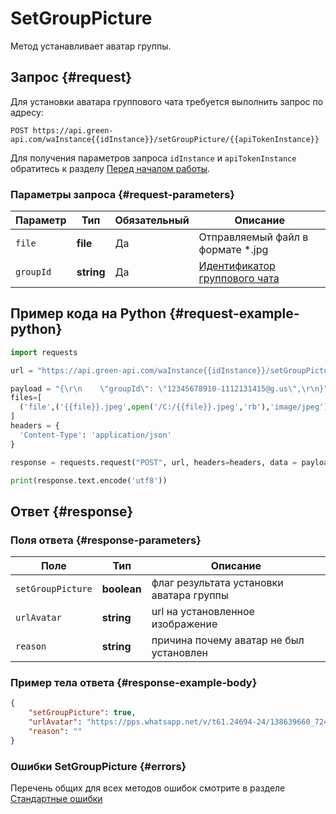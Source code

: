 # SetGroupPicture

Метод устанавливает аватар группы.

## Запрос {#request}

Для установки аватара группового чата требуется выполнить запрос по адресу:
```
POST https://api.green-api.com/waInstance{{idInstance}}/setGroupPicture/{{apiTokenInstance}}
```

Для получения параметров запроса `idInstance` и `apiTokenInstance` обратитесь к разделу [Перед началом работы](../../before-start.md#parameters).

### Параметры запроса {#request-parameters}

Параметр | Тип | Обязательный | Описание
----- | ----- | ----- | -----
`file` | **file** | Да | Отправляемый файл в формате *.jpg
`groupId` | **string** | Да | [Идентификатор группового чата](../chat-id.md#gus)

## Пример кода на Python  {#request-example-python}

```python
import requests

url = "https://api.green-api.com/waInstance{{idInstance}}/setGroupPicture/{{apiTokenInstance}}"

payload = "{\r\n    \"groupId\": \"12345678910-1112131415@g.us\",\r\n}"
files=[
  ('file',('{{file}}.jpeg',open('/C:/{{file}}.jpeg','rb'),'image/jpeg'))
]
headers = {
  'Content-Type': 'application/json'
}

response = requests.request("POST", url, headers=headers, data = payload, files=files)

print(response.text.encode('utf8'))
```

## Ответ {#response}

### Поля ответа {#response-parameters}

Поле | Тип |  Описание
----- | ----- | ----- 
`setGroupPicture` | **boolean** | флаг результата установки аватара группы
`urlAvatar` | **string** | url  на установленное изображение
`reason` | **string** | причина почему аватар не был установлен

### Пример тела ответа {#response-example-body}

```json
{
    "setGroupPicture": true,
    "urlAvatar": "https://pps.whatsapp.net/v/t61.24694-24/138639660_724754321806449_9118612187814397965_n.jpg?oh=997b0bb13b6bbb750432a86d4b8d935d&oe=600****BB4",
	"reason": ""
}

```

### Ошибки SetGroupPicture {#errors}

Перечень общих для всех методов ошибок смотрите в разделе [Стандартные ошибки](../common-errors.md)

